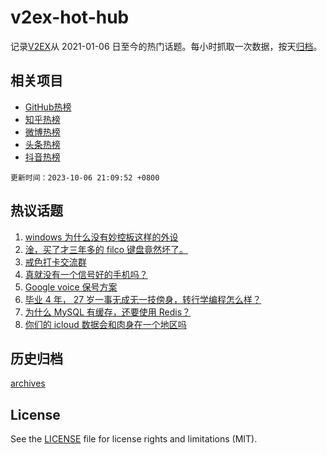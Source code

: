 # v2ex-hot-hub

 记录[V2EX](https://www.v2ex.com/)从 2021-01-06 日至今的热门话题。每小时抓取一次数据，按天[归档](archives)。
 
 ## 相关项目

- [GitHub热榜](https://github.com/lonnyzhang423/github-hot-hub)
- [知乎热榜](https://github.com/lonnyzhang423/zhihu-hot-hub)
- [微博热榜](https://github.com/lonnyzhang423/weibo-hot-hub)
- [头条热榜](https://github.com/lonnyzhang423/toutiao-hot-hub)
- [抖音热榜](https://github.com/lonnyzhang423/douyin-hot-hub)


 `更新时间：2023-10-06 21:09:52 +0800`

## 热议话题

1. [windows 为什么没有妙控板这样的外设](https://www.v2ex.com/t/979129)
1. [淦，买了才三年多的 filco 键盘竟然坏了。](https://www.v2ex.com/t/979193)
1. [戒色打卡交流群](https://www.v2ex.com/t/979221)
1. [真就没有一个信号好的手机吗？](https://www.v2ex.com/t/979199)
1. [Google voice 保号方案](https://www.v2ex.com/t/979173)
1. [毕业 4 年， 27 岁一事无成无一技傍身，转行学编程怎么样？](https://www.v2ex.com/t/979109)
1. [为什么 MySQL 有缓存，还要使用 Redis？](https://www.v2ex.com/t/979119)
1. [你们的 icloud 数据会和肉身在一个地区吗](https://www.v2ex.com/t/979146)

## 历史归档

[archives](archives)

## License

See the [LICENSE](LICENSE) file for license rights and limitations (MIT).
